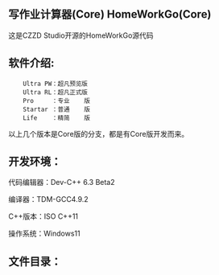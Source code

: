 写作业计算器(Core)   HomeWorkGo(Core)
----------------------------------------------------------------------------------
这是CZZD Studio开源的HomeWorkGo源代码

软件介绍:
----------------------------------------------------------------------------------
        Ultra PW：超凡预览版
        Ultra RL：超凡正式版
        Pro     ：专业    版
        Startar ：普通    版
        Life    ：精简    版
以上几个版本是Core版的分支，都是有Core版开发而来。

开发环境：
----------------------------------------------------------------------------------
代码编辑器：Dev-C++ 6.3 Beta2

编译器：TDM-GCC4.9.2

C++版本：ISO C++11

操作系统：Windows11

文件目录：
----------------------------------------------------------------------------------
